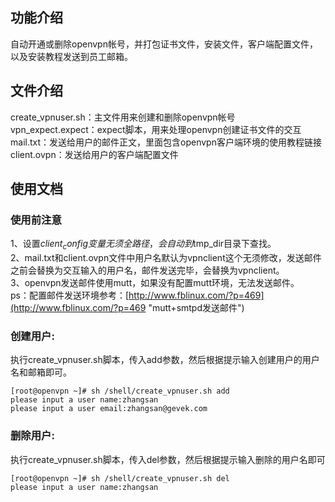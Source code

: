 ## 功能介绍 ##
自动开通或删除openvpn帐号，并打包证书文件，安装文件，客户端配置文件，以及安装教程发送到员工邮箱。

## 文件介绍 ##

create_vpnuser.sh：主文件用来创建和删除openvpn帐号<br />
vpn_expect.expect：expect脚本，用来处理openvpn创建证书文件的交互<br />
mail.txt：发送给用户的邮件正文，里面包含openvpn客户端环境的使用教程链接<br />
client.ovpn：发送给用户的客户端配置文件<br />

## 使用文档 ##
### 使用前注意
1、设置$client_config变量无须全路径，会自动到$tmp_dir目录下查找。<br />
2、mail.txt和client.ovpn文件中用户名默认为vpnclient这个无须修改，发送邮件之前会替换为交互输入的用户名，邮件发送完毕，会替换为vpnclient。<br />
3、openvpn发送邮件使用mutt，如果没有配置mutt环境，无法发送邮件。<br />
ps：配置邮件发送环境参考：[http://www.fblinux.com/?p=469](http://www.fblinux.com/?p=469 "mutt+smtpd发送邮件")
### 创建用户: ###
执行create_vpnuser.sh脚本，传入add参数，然后根据提示输入创建用户的用户名和邮箱即可。
```
[root@openvpn ~]# sh /shell/create_vpnuser.sh add
please input a user name:zhangsan
please input a user email:zhangsan@gevek.com
```
### 删除用户: ###
执行create_vpnuser.sh脚本，传入del参数，然后根据提示输入删除的用户名即可
```
[root@openvpn ~]# sh /shell/create_vpnuser.sh del
please input a user name:zhangsan
```



